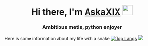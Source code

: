 <h1 align="center">Hi there, I'm <a href="https://daniilshat.ru/" target="_blank">AskaXIX</a> 
<img src="https://github.com/blackcater/blackcater/raw/main/images/Hi.gif" height="32"/></h1>
<h3 align="center">Ambitious metis, python enjoyer</h3>

Here is some information about my life with a snake
[![Top Langs](https://github-readme-stats.vercel.app/api/top-langs/?username=askaxix)](https://github.com/askaxix/github-readme-stats)
![](https://github-profile-summary-cards.vercel.app/api/cards/profile-details?username=askaxix&theme=solarized_dark)
